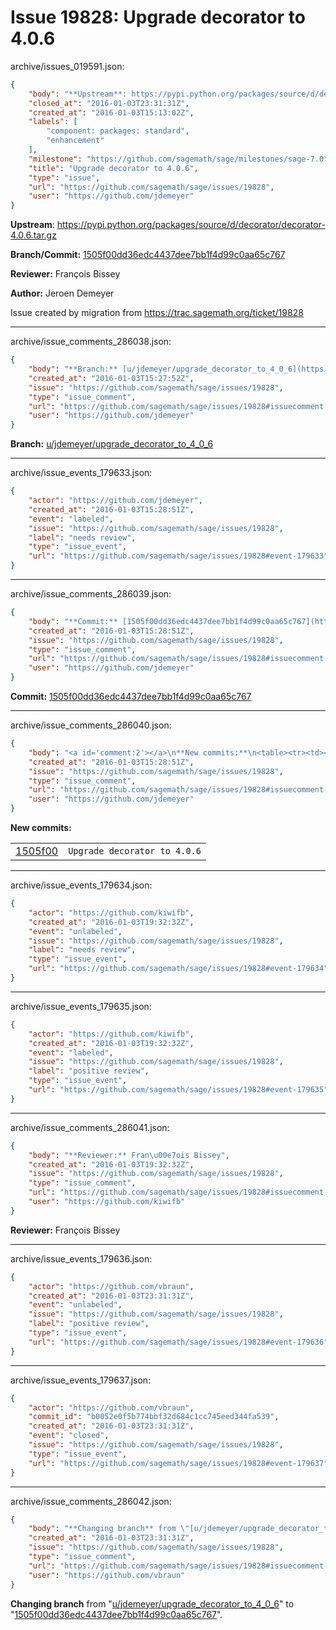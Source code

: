 # Issue 19828: Upgrade decorator to 4.0.6

archive/issues_019591.json:
```json
{
    "body": "**Upstream**: https://pypi.python.org/packages/source/d/decorator/decorator-4.0.6.tar.gz\n\n**Branch/Commit:** [1505f00dd36edc4437dee7bb1f4d99c0aa65c767](https://github.com/sagemath/sagetrac-mirror/commit/1505f00dd36edc4437dee7bb1f4d99c0aa65c767)\n\n**Reviewer:** Fran\u00e7ois Bissey\n\n**Author:** Jeroen Demeyer\n\nIssue created by migration from https://trac.sagemath.org/ticket/19828\n\n",
    "closed_at": "2016-01-03T23:31:31Z",
    "created_at": "2016-01-03T15:13:02Z",
    "labels": [
        "component: packages: standard",
        "enhancement"
    ],
    "milestone": "https://github.com/sagemath/sage/milestones/sage-7.0",
    "title": "Upgrade decorator to 4.0.6",
    "type": "issue",
    "url": "https://github.com/sagemath/sage/issues/19828",
    "user": "https://github.com/jdemeyer"
}
```
**Upstream**: https://pypi.python.org/packages/source/d/decorator/decorator-4.0.6.tar.gz

**Branch/Commit:** [1505f00dd36edc4437dee7bb1f4d99c0aa65c767](https://github.com/sagemath/sagetrac-mirror/commit/1505f00dd36edc4437dee7bb1f4d99c0aa65c767)

**Reviewer:** François Bissey

**Author:** Jeroen Demeyer

Issue created by migration from https://trac.sagemath.org/ticket/19828





---

archive/issue_comments_286038.json:
```json
{
    "body": "**Branch:** [u/jdemeyer/upgrade_decorator_to_4_0_6](https://github.com/sagemath/sagetrac-mirror/tree/u/jdemeyer/upgrade_decorator_to_4_0_6)",
    "created_at": "2016-01-03T15:27:52Z",
    "issue": "https://github.com/sagemath/sage/issues/19828",
    "type": "issue_comment",
    "url": "https://github.com/sagemath/sage/issues/19828#issuecomment-286038",
    "user": "https://github.com/jdemeyer"
}
```

**Branch:** [u/jdemeyer/upgrade_decorator_to_4_0_6](https://github.com/sagemath/sagetrac-mirror/tree/u/jdemeyer/upgrade_decorator_to_4_0_6)



---

archive/issue_events_179633.json:
```json
{
    "actor": "https://github.com/jdemeyer",
    "created_at": "2016-01-03T15:28:51Z",
    "event": "labeled",
    "issue": "https://github.com/sagemath/sage/issues/19828",
    "label": "needs review",
    "type": "issue_event",
    "url": "https://github.com/sagemath/sage/issues/19828#event-179633"
}
```



---

archive/issue_comments_286039.json:
```json
{
    "body": "**Commit:** [1505f00dd36edc4437dee7bb1f4d99c0aa65c767](https://github.com/sagemath/sagetrac-mirror/commit/1505f00dd36edc4437dee7bb1f4d99c0aa65c767)",
    "created_at": "2016-01-03T15:28:51Z",
    "issue": "https://github.com/sagemath/sage/issues/19828",
    "type": "issue_comment",
    "url": "https://github.com/sagemath/sage/issues/19828#issuecomment-286039",
    "user": "https://github.com/jdemeyer"
}
```

**Commit:** [1505f00dd36edc4437dee7bb1f4d99c0aa65c767](https://github.com/sagemath/sagetrac-mirror/commit/1505f00dd36edc4437dee7bb1f4d99c0aa65c767)



---

archive/issue_comments_286040.json:
```json
{
    "body": "<a id='comment:2'></a>\n**New commits:**\n<table><tr><td><a href=\"https://github.com/sagemath/sagetrac-mirror/commit/1505f00dd36edc4437dee7bb1f4d99c0aa65c767\">1505f00</a></td><td><code>Upgrade decorator to 4.0.6</code></td></tr></table>\n",
    "created_at": "2016-01-03T15:28:51Z",
    "issue": "https://github.com/sagemath/sage/issues/19828",
    "type": "issue_comment",
    "url": "https://github.com/sagemath/sage/issues/19828#issuecomment-286040",
    "user": "https://github.com/jdemeyer"
}
```

<a id='comment:2'></a>
**New commits:**
<table><tr><td><a href="https://github.com/sagemath/sagetrac-mirror/commit/1505f00dd36edc4437dee7bb1f4d99c0aa65c767">1505f00</a></td><td><code>Upgrade decorator to 4.0.6</code></td></tr></table>




---

archive/issue_events_179634.json:
```json
{
    "actor": "https://github.com/kiwifb",
    "created_at": "2016-01-03T19:32:32Z",
    "event": "unlabeled",
    "issue": "https://github.com/sagemath/sage/issues/19828",
    "label": "needs review",
    "type": "issue_event",
    "url": "https://github.com/sagemath/sage/issues/19828#event-179634"
}
```



---

archive/issue_events_179635.json:
```json
{
    "actor": "https://github.com/kiwifb",
    "created_at": "2016-01-03T19:32:32Z",
    "event": "labeled",
    "issue": "https://github.com/sagemath/sage/issues/19828",
    "label": "positive review",
    "type": "issue_event",
    "url": "https://github.com/sagemath/sage/issues/19828#event-179635"
}
```



---

archive/issue_comments_286041.json:
```json
{
    "body": "**Reviewer:** Fran\u00e7ois Bissey",
    "created_at": "2016-01-03T19:32:32Z",
    "issue": "https://github.com/sagemath/sage/issues/19828",
    "type": "issue_comment",
    "url": "https://github.com/sagemath/sage/issues/19828#issuecomment-286041",
    "user": "https://github.com/kiwifb"
}
```

**Reviewer:** François Bissey



---

archive/issue_events_179636.json:
```json
{
    "actor": "https://github.com/vbraun",
    "created_at": "2016-01-03T23:31:31Z",
    "event": "unlabeled",
    "issue": "https://github.com/sagemath/sage/issues/19828",
    "label": "positive review",
    "type": "issue_event",
    "url": "https://github.com/sagemath/sage/issues/19828#event-179636"
}
```



---

archive/issue_events_179637.json:
```json
{
    "actor": "https://github.com/vbraun",
    "commit_id": "b0052e0f5b774bbf32d684c1cc745eed344fa539",
    "created_at": "2016-01-03T23:31:31Z",
    "event": "closed",
    "issue": "https://github.com/sagemath/sage/issues/19828",
    "type": "issue_event",
    "url": "https://github.com/sagemath/sage/issues/19828#event-179637"
}
```



---

archive/issue_comments_286042.json:
```json
{
    "body": "**Changing branch** from \"[u/jdemeyer/upgrade_decorator_to_4_0_6](https://github.com/sagemath/sagetrac-mirror/tree/u/jdemeyer/upgrade_decorator_to_4_0_6)\" to \"[1505f00dd36edc4437dee7bb1f4d99c0aa65c767](https://github.com/sagemath/sagetrac-mirror/commit/1505f00dd36edc4437dee7bb1f4d99c0aa65c767)\".",
    "created_at": "2016-01-03T23:31:31Z",
    "issue": "https://github.com/sagemath/sage/issues/19828",
    "type": "issue_comment",
    "url": "https://github.com/sagemath/sage/issues/19828#issuecomment-286042",
    "user": "https://github.com/vbraun"
}
```

**Changing branch** from "[u/jdemeyer/upgrade_decorator_to_4_0_6](https://github.com/sagemath/sagetrac-mirror/tree/u/jdemeyer/upgrade_decorator_to_4_0_6)" to "[1505f00dd36edc4437dee7bb1f4d99c0aa65c767](https://github.com/sagemath/sagetrac-mirror/commit/1505f00dd36edc4437dee7bb1f4d99c0aa65c767)".
